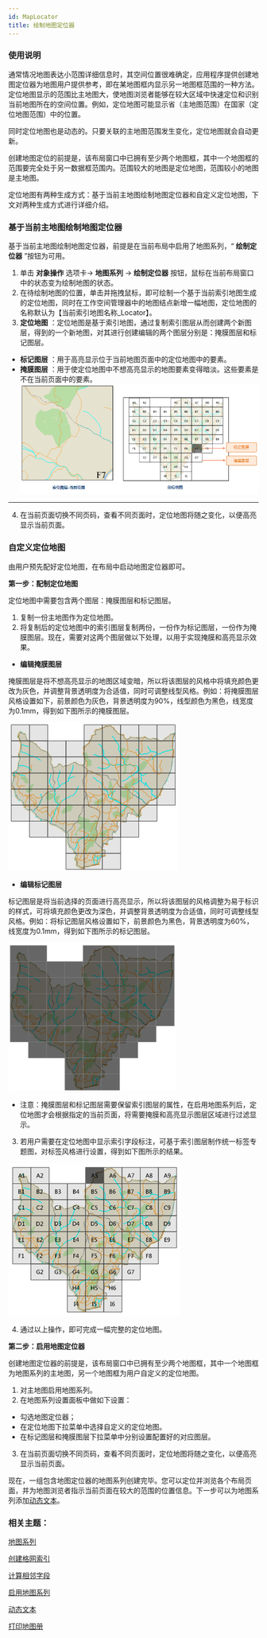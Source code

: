 ```yaml
---
id: MapLocator
title: 绘制地图定位器
---
```

### 使用说明

通常情况地图表达小范围详细信息时，其空间位置很难确定，应用程序提供创建地图定位器为地图用户提供参考，即在某地图框内显示另一地图框范围的一种方法。定位地图显示的范围比主地图大，使地图浏览者能够在较大区域中快速定位和识别当前地图所在的空间位置。例如，定位地图可能显示省（主地图范围）在国家（定位地图范围）中的位置。

同时定位地图也是动态的。只要关联的主地图范围发生变化，定位地图就会自动更新。

创建地图定位的前提是，该布局窗口中已拥有至少两个地图框，其中一个地图框的范围要完全处于另一数据框范围内。范围较大的地图是定位地图，范围较小的地图是主地图。

定位地图有两种生成方式：基于当前主地图绘制地图定位器和自定义定位地图，下文对两种生成方式进行详细介绍。

### 基于当前主地图绘制地图定位器

基于当前主地图绘制地图定位器，前提是在当前布局中启用了地图系列，“ **绘制定位器** ”按钮为可用。

1. 单击 **对象操作** 选项卡-> **地图系列** -> **绘制定位器** 按钮，鼠标在当前布局窗口中的状态变为绘制地图的状态。
2. 在待绘制地图的位置，单击并拖拽鼠标，即可绘制一个基于当前索引地图生成的定位地图，同时在工作空间管理器中的地图结点新增一幅地图，定位地图的名称默认为【当前索引地图名称_Locator】。 
3. **定位地图** ：定位地图是基于索引地图，通过复制索引图层从而创建两个新图层，得到的一个新地图，对其进行创建编辑的两个图层分别是：掩膜图层和标记图层。
  * **标记图层** ：用于高亮显示位于当前地图页面中的定位地图中的要素。
  * **掩膜图层** ：用于使定位地图中不想高亮显示的地图要素变得暗淡。这些要素是不在当前页面中的要素。
![](img/MapLocatorLayer.png)  
---  
4. 在当前页面切换不同页码，查看不同页面时，定位地图将随之变化，以便高亮显示当前页面。

### 自定义定位地图

由用户预先配好定位地图，在布局中启动地图定位器即可。

**第一步：配制定位地图**

定位地图中需要包含两个图层：掩膜图层和标记图层。

1. 复制一份主地图作为定位地图。
2. 将复制后的定位地图中的索引图层复制两份，一份作为标记图层，一份作为掩膜图层。现在，需要对这两个图层做以下处理，以用于实现掩膜和高亮显示效果。
  * **编辑掩膜图层**

掩膜图层是将不想高亮显示的地图区域变暗，所以将该图层的风格中将填充颜色更改为灰色，并调整背景透明度为合适值，同时可调整线型风格。例如：将掩膜图层风格设置如下，前景颜色为灰色，背景透明度为90%，线型颜色为黑色，线宽度为0.1mm，得到如下图所示的掩膜图层。

![](img/MaskLayer.png)  

  * **编辑标记图层**

标记图层是将当前选择的页面进行高亮显示，所以将该图层的风格调整为易于标识的样式，可将填充颜色更改为深色，并调整背景透明度为合适值，同时可调整线型风格。例如：将标记图层风格设置如下，前景颜色为黑色，背景透明度为60%，线宽度为0.1mm，得到如下图所示的标记图层。

![](img/MarkLayer.png)  

  * 注意：掩膜图层和标记图层需要保留索引图层的属性，在启用地图系列后，定位地图才会根据指定的当前页面，将需要掩膜和高亮显示图层区域进行过滤显示。
3. 若用户需要在定位地图中显示索引字段标注，可基于索引图层制作统一标签专题图，对标签风格进行设置，得到如下图所示的结果。  

![](img/MaplocatorResult.png)  

4. 通过以上操作，即可完成一幅完整的定位地图。

**第二步：启用地图定位器**

创建地图定位器的前提是，该布局窗口中已拥有至少两个地图框，其中一个地图框为地图系列的主地图，另一个地图框为用户自定义的定位地图。

1. 对主地图启用地图系列。
2. 在地图系列设置面板中做如下设置： 
  * 勾选地图定位器；
  * 在定位地图下拉菜单中选择自定义的定位地图。
  * 在标记图层和掩膜图层下拉菜单中分别设置配置好的对应图层。
3. 在当前页面切换不同页码，查看不同页面时，定位地图将随之变化，以便高亮显示当前页面。

现在，一组包含地图定位器的地图系列创建完毕。您可以定位并浏览各个布局页面，并为地图浏览者指示当前页面在较大的范围的位置信息。下一步可以为地图系列添加[动态文本](DynamicText)。

### 相关主题：

 [地图系列](MapSeries)

 [创建格网索引](CreateGridIndex)

 [计算相邻字段](CaculateAdjacentFieldhtm)

 [启用地图系列](MapSerieSettings)

 [动态文本](DynamicText)

 [打印地图册](PrintingMapBooks)

